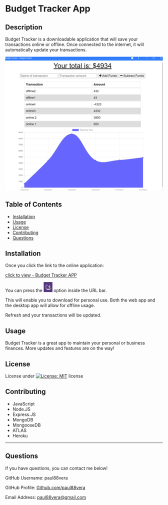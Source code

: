 
  # Budget Tracker App

  ## Description
  Budget Tracker is a downloadable application that will save your transactions online or offline. Once connected to the internet, it will automatically update your transactions.

  ![Screenshot](/assets/images/budget-tracker-app.png)

  ## Table of Contents
  - [Installation](#installation)
  - [Usage](#usage)
  - [License](#license)
  - [Contributing](#contributing)
  - [Questions](#questions)

  ## Installation
  Once you click the link to the online application:

  [click to view - Budget Tracker APP](https://shielded-falls-48437.herokuapp.com/)
  
  You can press the ![screenshot](/assets/images/install.png) option inside the URL bar. 
  
  This will enable you to download for personal use. Both the web app and the desktop app will allow for offline usage.

  Refresh and your transactions will be updated.

  ## Usage
  Budget Tracker is a great app to maintain your personal or business finances. More updates and features are on the way!

  ## License
  License under [![License: MIT](https://img.shields.io/badge/License-MIT-yellow.svg)](https://opensource.org/licenses/MIT) license

  ## Contributing
  * JavaScript
  * Node.JS
  * Express.JS
  * MongoDB
  * MongooseDB
  * ATLAS 
  * Heroku

  
----
  ## Questions
  If you have questions, you can contact me below!
  
  GitHub Username: paul88vera

  GitHub Profile: [Github.com/paul88vera](https://github.com/paul88vera/)

  Email Address: paul88vera@gmail.com
 